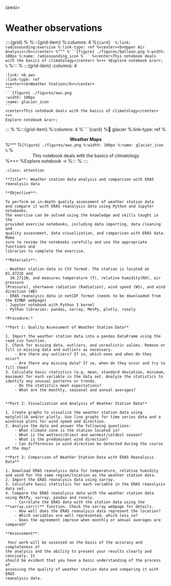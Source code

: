 (aws)=
# Weather observations 

::::{grid}
%
%:::{grid-item}
%:columns: 4
%````{card} 
%:link: radiosounding:exercise
%:link-type: ref
%<center><b>Upper Air Analysis</b></center>
%^^^
%```{figure} ./figures/balloon.png
%:width: 100px
%:name: radiosounding_icon
%```
%<center>This notebook deals with the basics of climatology</center>
%+++
%Explore notebook &rarr;
%````
%:::
%
:::{grid-item}
:columns: 4
````{card} 
:link: nb_aws
:link-type: ref
<center><b>Weather Station</b></center>
^^^
```{figure} ./figures/aws.png
:width: 100px
:name: glacier_icon
```
<center>This notebook deals with the basics of climatology</center>
+++
Explore notebook &rarr;
````
:::
%
%:::{grid-item}
%:columns: 4
%````{card} 
%:link: glacier
%:link-type: ref
%<center><b>Weather Maps</b></center>
%^^^
%```{figure} ./figures/aws.png
%:width: 100px
%:name: glacier_icon
%```
%<center>This notebook deals with the basics of climatology</center>
%+++
%Explore notebook &rarr;
%:::
%
::::

```{admonition} Homework Assignment  
:class: attention 

**Title**: Weather station data analysis and comparison with ERA5 reanalysis data

**Objective**:

To perform an in-depth quality assessment of weather station data
and compare it with ERA5 reanalysis data using Python and Jupyter notebooks.
The exercise can be solved using the knowledge and skills taught in the
provided exercise notebooks, including data importing, data cleaning and
quality assessment, data visualization, and comparison with ERA5 data. Make
sure to review the notebooks carefully and use the appropriate functions and
libraries to complete the exercise.

**Materials**:

- Weather station data in CSV format. The station is located at 81.4721E and
  30.2711N, and measures temperature (T), relative humidity(RH), air pressure
(Pressure), shortwave radiation (Radiation), wind speed (WS), and wind
direction (WD)
- ERA5 reanalysis data in netCDF format (needs to be downloaded from the ECMWF webpage)
- Jupyter notebook with Python 3 kernel
- Python libraries: pandas, xarray, MetPy, plotly, rosely

*Procedure:*

**Part 1: Quality Assessment of Weather Station Data**

1. Import the weather station data into a pandas DataFrame using the read_csv function.
2. Check for missing data, outliers, and unrealistic values. Remove or fill in missing data and outliers as necessary.
    - Are there any outliers? If so, which ones and when do they occur?
    - Are there any missing data? If so, when do they occur and try to fill them?
3. Calculate basic statistics (e.g. mean, standard deviation, minimum, maximum) for each variable in the data set. Analyze the statistics to identify any unusual patterns or trends.
    - Do the statistics meet expectations?
    - What are the monthly, seasonal and annual averages?


**Part 2: Visualization and Analysis of Weather Station Data**

1. Create graphs to visualize the weather station data using matplotlib and/or plotly. Use line graphs for time series data and a windrose plots for wind speed and direction.
2. Analyze the data and answer the following questions:
    - What climate zone is the station located in?
    - What is the wettest/driest and warmest/coldest season?
    - What is the predominant wind direction?
    - Can differences in wind direction be detected during the course of the day?

**Part 3: Comparison of Weather Station Data with ERA5 Reanalysis Data**

1. Download ERA5 reanalysis data for temperature, relative humidity and wind for the same region/location as the weather station data.
2. Import the ERA5 reanalysis data using xarray.
3. Calculate basic statistics for each variable in the ERA5 reanalysis data set.
4. Compare the ERA5 reanalysis data with the weather station data using MetPy, xarray, pandas and rosely. 
    - Correlate the ERA5 data with the station data using the **xarray.corr()** function. Check the xarray webpage for details.
    - How well does the ERA5 reanalysis data represent the location?
    - Which variables are well represented, which less so?
    - Does the agreement improve when monthly or annual averages are compared?

**Assessment**:

 Your work will be assessed on the basis of the accuracy and completeness of
the analysis and the ability to present your results clearly and concisely. It
should be evident that you have a basic understanding of the process of
assessing the quality of weather station data and comparing it with ERA5
reanalysis data.




```

